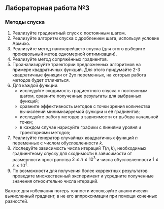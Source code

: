 ## Лабораторная работа №3
### Методы спуска

1. Реализуйте градиентный спуск с постоянным шагом.
2. Реализуйте алгоритм спуска с дроблением шага, используя условие Армихо.
3. Реализуйте метод наискорейшего спуска (для этого выберите произвольный метод одномерной оптимизации).
4. Реализуйте метод сопряжённых градиентов.
5. Проанализируйте траектории предложенных алгоритмов на примере квадратичных функций. Для этого придумайте 2-3 квадратичные функции от 2ух переменных, на которых работа методов будет отличаться.
6. Для каждой функции:
   + исследуйте сходимость градиентного спуска с постоянным шагом, сравните полученные результаты для выбранных функций;
   + сравните эффективность методов с точки зрения количества вычислений минимизируемой функции и её градиентов;
   + исследуйте работу методов в зависимости от выбора начальной точки;
   + в каждом случае нарисуйте графики с линиями уровня и траекториями методов;
7. Реализуйте генератор случайных квадратичных функций $n$ переменных с числом обусловленности $k$.
8. Исследуйте зависимость числа итераций $T(n, k)$, необходимых градиентному спуску для сходимости в зависимости от размерности пространства $2 \leq n \leq 10^3$ и числа обусловленности $1 \leq k \leq 10^3$.
9. По возможности для получения более корректных результатов проведите множественный эксперимент и усредните полученные значения относительно числа итераций.

Важно: для избежания потерь точности используйте аналитически вычисленный градиент, а не его аппроксимации при помощи конечных разностей.
